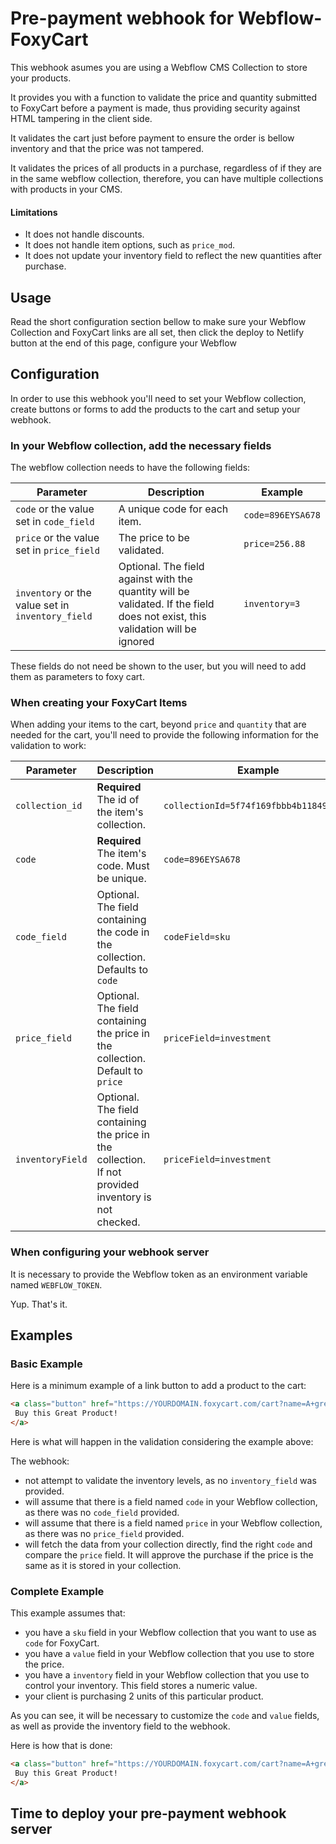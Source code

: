 # Pre-payment webhook for Webflow-FoxyCart 

This webhook asumes you are using a Webflow CMS Collection to store your products.

It provides you with a function to validate the price and quantity submitted to FoxyCart before a payment is made, thus providing security against HTML tampering in the client side.

It validates the cart just before payment to ensure the order is bellow inventory and that the price was not tampered.

It validates the prices of all products in a purchase, regardless of if they are in the same webflow collection, therefore, you can have multiple collections with products in your CMS.

#### Limitations

- It does not handle discounts.
- It does not handle item options, such as `price_mod`.
- It does not update your inventory field to reflect the new quantities after purchase.

## Usage

Read the short configuration section bellow to make sure your Webflow Collection
and FoxyCart links are all set, then click the deploy to Netlify button at the end of this page, configure your Webflow 


## Configuration

In order to use this webhook you'll need to set your Webflow collection, create buttons or forms to add the products to the cart and setup your webhook.

### In your Webflow collection, add the necessary fields

The webflow collection needs to have the following fields:

| Parameter                                        | Description                                                                                                                  | Example                                |
| ------------------------------------------------ | ---------------------------------------------------------------------------------------------------------------------------- | -------------------------------------- |
| `code` or the value set in `code_field`          | A unique code for each item.                                                                                                 | `code=896EYSA678`                      |
| `price` or the value set in `price_field`        | The price to be validated.                                                                                                   | `price=256.88`                         |
| `inventory` or the value set in `inventory_field`| Optional. The field against with the quantity will be validated. If the field does not exist, this validation will be ignored| `inventory=3`                           |

These fields do not need be shown to the user, but you will need to add them as parameters to foxy cart.


### When creating your FoxyCart Items

When adding your items to the cart,  beyond `price` and `quantity` that are needed for the cart, you'll need to provide the following information for the validation to work:


| Parameter                | Description                                                                                               | Example                                |
| ------------------------ | ----------------------------------------------------------------------------------------------------------- | -------------------------------------- |
| `collection_id`          | **Required** The id of the item's collection.                                                               | `collectionId=5f74f169fbbb4b118497207a`|
| `code`                   | **Required** The item's code. Must be unique.                                                               | `code=896EYSA678`                      |
| `code_field`             | Optional. The field containing the code in the collection. Defaults to `code`                               | `codeField=sku`                        |
| `price_field`            | Optional. The field containing the price in the collection. Default to `price`                              | `priceField=investment`                |
| `inventoryField`         | Optional. The field containing the price in the collection. If not provided inventory is not checked.       | `priceField=investment`                |

### When configuring your webhook server

It is necessary to provide the Webflow token as an environment variable named `WEBFLOW_TOKEN`.

Yup. That's it.

## Examples


### Basic Example
Here is a minimum example of a link button to add a product to the cart:

```html
<a class="button" href="https://YOURDOMAIN.foxycart.com/cart?name=A+great+product&price=5&code=123456&collection_id=123047812340791234">
 Buy this Great Product!
</a>
```

Here is what will happen in the validation considering the example above:

The webhook:

- not attempt to validate the inventory levels, as no `inventory_field` was provided.
- will assume that there is a field named `code` in your Webflow collection, as there was no `code_field` provided.
- will assume that there is a field named `price` in your Webflow collection, as there was no `price_field` provided.
- will fetch the data from your collection directly, find the right `code` and compare the `price` field. It will approve the purchase if the price is the same as it is stored in your collection.

### Complete Example

This example assumes that:

- you have a `sku` field in your Webflow collection that you want to use as `code` for FoxyCart.
- you have a `value` field in your Webflow collection that you use to store the price.
- you have a `inventory` field in your Webflow collection that you use to control your inventory. This field stores a numeric value.
- your client is purchasing 2 units of this particular product.

As you can see, it will be necessary to customize the `code` and `value` fields, as well as provide the inventory field to the webhook.

Here is how that is done:

```html
<a class="button" href="https://YOURDOMAIN.foxycart.com/cart?name=A+great+product&price=5&price_field=value&code=123456&code_field=sku&quantity=2&inventory_field=inventory&collection_id=123047812340791234">
 Buy this Great Product!
</a>
```

## Time to deploy your pre-payment webhook server


